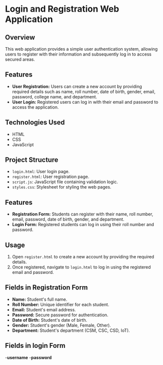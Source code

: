 # Login and Registration Web Application

## Overview
This web application provides a simple user authentication system, allowing users to register with their information and subsequently log in to access secured areas.

## Features
- **User Registration:** Users can create a new account by providing required details such as name, roll number, date of birth, gender, email, password, college name, and department.
- **User Login:** Registered users can log in with their email and password to access the application.

## Technologies Used
- HTML
- CSS
- JavaScript

## Project Structure
- `login.html`: User login page.
- `register.html`: User registration page.
- `script.js`: JavaScript file containing validation logic.
- `styles.css`: Stylesheet for styling the web pages.

## Features

- **Registration Form:** Students can register with their name, roll number, email, password, date of birth, gender, and department.
- **Login Form:** Registered students can log in using their roll number and password.

## Usage
1. Open `register.html` to create a new account by providing the required details.
2. Once registered, navigate to `login.html` to log in using the registered email and password.


## Fields in Registration Form

- **Name:** Student's full name.
- **Roll Number:** Unique identifier for each student.
- **Email:** Student's email address.
- **Password:** Secure password for authentication.
- **Date of Birth:** Student's date of birth.
- **Gender:** Student's gender (Male, Female, Other).
- **Department:** Student's department (CSM, CSC, CSD, IoT).

## Fields in login Form

-**username** 
-**password**

